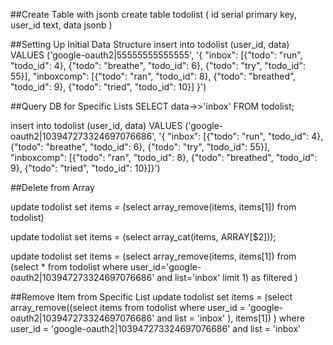 ##Create Table with jsonb
create table todolist ( 
id serial primary key,
user_id text,
data jsonb
)

##Setting Up Initial Data Structure
insert into todolist (user_id, data)
VALUES ('google-oauth2|55555555555555', '{
    "inbox": [{"todo": "run", "todo_id": 4}, {"todo": "breathe", "todo_id": 6}, {"todo": "try", "todo_id": 55}],
    "inboxcomp": [{"todo": "ran", "todo_id": 8}, {"todo": "breathed", "todo_id": 9}, {"todo": "tried", "todo_id": 10}]
}')

##Query DB for Specific Lists
SELECT data->>'inbox' FROM todolist;

insert into todolist (user_id, data)
VALUES ('google-oauth2|103947273324697076686', '{
    "inbox": [{"todo": "run", "todo_id": 4}, {"todo": "breathe", "todo_id": 6}, {"todo": "try", "todo_id": 55}],
    "inboxcomp": [{"todo": "ran", "todo_id": 8}, {"todo": "breathed", "todo_id": 9}, {"todo": "tried", "todo_id": 10}]}')



##Delete from Array

update todolist
set items = (select array_remove(items, items[1]) from todolist)

update todolist
set items = (select array_cat(items, ARRAY[$2]));

update todolist
set items = (select array_remove(items, items[1]) from 
(select * from todolist where user_id='google-oauth2|103947273324697076686' and list='inbox' limit 1) as filtered
)


##Remove Item from Specific List
update todolist
set items 
= (select array_remove((select items from todolist where user_id = 'google-oauth2|103947273324697076686' and list = 'inbox' ), items[1])
)
where user_id = 'google-oauth2|103947273324697076686' and list = 'inbox'

